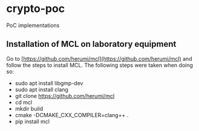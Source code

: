 # crypto-poc
PoC implementations

## Installation of MCL on laboratory equipment
Go to [https://github.com/herumi/mcl](https://github.com/herumi/mcl) and follow the steps to install MCL. The following steps were taken when doing so:
- sudo apt install libgmp-dev
- sudo apt install clang
- git clone https://github.com/herumi/mcl
- cd mcl
- mkdir build
- cmake -DCMAKE_CXX_COMPILER=clang++ .
- pip install mcl
